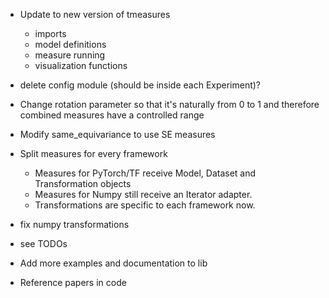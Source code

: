 * Update to new version of tmeasures
  * imports
  * model definitions
  * measure running
  * visualization functions
* delete config module (should be inside each Experiment)?
* Change rotation parameter so that it's naturally from 0 to 1 and therefore combined measures have a controlled range
* Modify same_equivariance to use SE measures

* Split measures for every framework
    * Measures for PyTorch/TF receive Model, Dataset and Transformation objects
    * Measures for Numpy still receive an Iterator adapter. 
    * Transformations are specific to each framework now.
* fix numpy transformations
* see TODOs
  
* Add more examples and documentation to lib
* Reference papers in code
